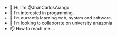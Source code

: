 - 👋 Hi, I’m @JhanCarlosArango
- 👀 I’m interested in progamming.
- 🌱 I’m currently learning web, system and software.
- 💞️ I’m looking to collaborate on university amazonia 
- 📫 How to reach me ...

<!---
JhanCarlosArango/JhanCarlosArango is a ✨ special ✨ repository because its `README.md` (this file) appears on your GitHub profile.
You can click the Preview link to take a look at your changes.
--->

